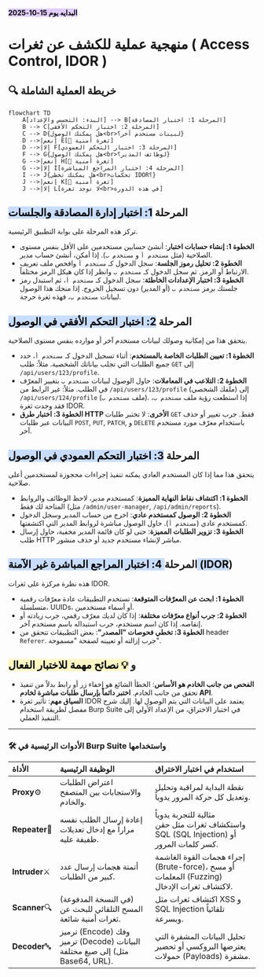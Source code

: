 #### <mark style="background: #D2B3FFA6;">البدايه يوم 15-10-2025</mark>

# منهجية عملية للكشف عن ثغرات ( Access Control, IDOR )
## 🔍 خريطة العملية الشاملة

```mermaid
flowchart TD
    A[البدء: التجسس والإعداد] --> B[المرحلة 1: اختبار المصادقة]
    B --> C[المرحلة 2: اختبار التحكم الأفقي]
    C --> D{هل يمكنك الوصول<br>لبينات مستخدم آخر؟}
    D -->|نعم| E[🚩 ثغرة أمنية]
    D -->|لا| F[المرحلة 3: اختبار التحكم العمودي]
    F --> G{هل يمكنك الوصول<br>لوظائف المدير؟}
    G -->|نعم| H[🚩 ثغرة أمنية]
    G -->|لا| I[المرحلة 4: اختبار المراجع المباشرة]
    I --> J{هل يمكنك تخطي<br>تحكمات IDOR؟}
    J -->|نعم| K[🚩 ثغرة أمنية]
    J -->|لا| L[لا توجد ثغرة<br>في هذه الدورة]
```

## **المرحلة <mark style="background: #ADCCFFA6;">1: اختبار إدارة المصادقة والجلسات</mark>**
تركز هذه المرحلة على بوابة التطبيق الرئيسية.

*   **الخطوة 1: إنشاء حسابات اختبار**: أنشئ حسابين مستخدمين على الأقل بنفس مستوى الصلاحية (مثل `مستخدم أ` و `مستخدم ب`). إذا أمكن، أنشئ حساب مدير.
*   **الخطوة 2: تحليل رموز الجلسة**: سجل الدخول كـ `مستخدم أ` وافحص ملف تعريف الارتباط أو الرمز. ثم سجل الدخول كـ `مستخدم ب` وانظر إذا كان هيكل الرمز مختلفاً.
*   **الخطوة 3: اختبار الإعدادات الخاطئة**: سجل الدخول كـ `مستخدم أ`، ثم استبدل رمز جلستك برمز `مستخدم ب` (أو المدير) دون تسجيل الخروج. إذا منحك هذا الوصول لبيانات `مستخدم ب`، فهذه ثغرة حرجة.

## **المرحلة <mark style="background: #ADCCFFA6;">2: اختبار التحكم الأفقي في الوصول</mark>**
يتحقق هذا من إمكانية وصولك لبيانات مستخدم آخر أو موارده بنفس مستوى الصلاحية.

*   **الخطوة 1: تعيين الطلبات الخاصة بالمستخدم**: أثناء تسجيل الدخول كـ `مستخدم أ`، حدد جميع الطلبات التي تجلب بياناتك الشخصية. مثلاً: طلب `GET` إلى `/api/users/123/profile`.
*   **الخطوة 2: التلاعب في المعاملات**: حاول الوصول لبيانات `مستخدم ب` بتغيير المعرّف في الطلب. مثلاً: غير الرابط من `/api/users/123/profile` (ملفك الشخصي) إلى `/api/users/124/profile` (ملف `مستخدم ب`). إذا استطعت رؤية ملف `مستخدم ب`، فقد وجدت ثغرة IDOR.
*   **الخطوة 3: اختبار طرق HTTP الأخرى**: لا تختبر طلبات `GET` فقط. جرب تغيير أو حذف البيانات عبر طلبات `POST`, `PUT`, `PATCH`, و `DELETE` باستخدام معرّف مورد مستخدم آخر.

## **المرحلة <mark style="background: #ADCCFFA6;">3: اختبار التحكم العمودي في الوصول</mark>**
يتحقق هذا مما إذا كان المستخدم العادي يمكنه تنفيذ إجراءات محجوزة لمستخدمين أعلى صلاحية.

*   **الخطوة 1: اكتشاف نقاط النهاية المميزة**: كمستخدم مدير، لاحظ الوظائف والروابط المتاحة لك فقط (مثل `/admin/user-manager`, `/api/admin/reports`).
*   **الخطوة 2: الوصول كمستخدم عادي**: اخرج من حساب المدير وسجل الدخول كمستخدم عادي (`مستخدم أ`). حاول الوصول مباشرة لروابط المدير التي اكتشفتها.
*   **الخطوة 3: تزوير الطلبات المميزة**: حتى لو كان قائمة المدير مخفية، حاول إرسال طلب HTTP مباشر لإنشاء مستخدم جديد أو حذف منشور.

## **المرحلة<mark style="background: #ADCCFFA6;"> 4: اختبار المراجع المباشرة غير الآمنة (IDOR</mark>)**
هذه نظرة مركزة على ثغرات IDOR.

*   **الخطوة 1: ابحث عن المعرّفات المتوقعة**: تستخدم التطبيقات عادة معرّفات رقمية متسلسلة، UUIDs، أو أسماء مستخدمين.
*   **الخطوة 2: جرب أنواع معرّفات مختلفة**: إذا كان لديك معرّف رقمي، جرب زيادته أو إنقاصه. إذا كان اسم مستخدم، جرب استبداله باسم مستخدم آخر.
*   **الخطوة 3: تخطي فحوصات "المصدر"**: بعض التطبيقات تتحقق من header `Referer`. جرب إزالته أو تعيينه لصفحة "مسموحة".

##  و <mark style="background: #FFF3A3A6;">💡 نصائح مهمة للاختبار الفعال</mark>

*   **الفحص من جانب الخادم هو الأساس**: الخطأ الشائع هو إخفاء زر أو رابط بدلاً من تنفيذ تحقق من جانب الخادم. **اختبر دائماً بإرسال طلبات مباشرة لخادم API**.
*   **السياق مهم**: تأثير ثغرة IDOR يعتمد على البيانات التي يتم الوصول لها.
إليك شرح مفصل لطريقة استخدام Burp Suite في اختبار الاختراق، من الإعداد الأولي إلى التنفيذ العملي.
---
### 🛠️ الأدوات الرئيسية في Burp Suite واستخدامها

| الأداة         | الوظيفة الرئيسية                                                             | استخدام في اختبار الاختراق                                                                |
| :------------- | :--------------------------------------------------------------------------- | :---------------------------------------------------------------------------------------- |
| **Proxy**⚙️    | اعتراض الطلبات والاستجابات بين المتصفح والخادم.                              | نقطة البداية لمراقبة وتحليل وتعديل كل حركة المرور يدوياً.                                 |
| **Repeater**🔁 | إعادة إرسال الطلب نفسه مراراً مع إدخال تعديلات طفيفة عليه.                   | مثالية للتجربة يدوياً واستكشاف ثغرات مثل حقن SQL (SQL Injection) أو كسر كلمات المرور.     |
| **Intruder**⚔️ | أتمتة هجمات إرسال عدد كبير من الطلبات.                                       | إجراء هجمات القوة الغاشمة (Brute-force)، أو مسح المعلمات (Fuzzing) لاكتشاف ثغرات الإدخال. |
| **Scanner**🔍  | (في النسخة المدفوعة) المسح التلقائي للبحث عن ثغرات أمنية شائعة.              | اكتشاف ثغرات مثل XSS و SQL Injection تلقائياً وبسرعة.                                     |
| **Decoder**🔤  | ترميز (Encode) وفك ترميز (Decode) البيانات إلى صيغ مختلفة (مثل Base64, URL). | تحليل البيانات المشفرة التي يعترضها البروكسي أو تحضير حمولات (Payloads) مشفرة.            |
